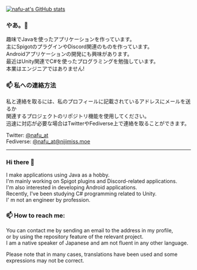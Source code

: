 [![nafu-at's GitHub stats](https://github-readme-stats.vercel.app/api?username=nafu-at)](https://github.com/anuraghazra/github-readme-stats)

### やあ。👋
趣味でJavaを使ったアプリケーションを作っています。  
主にSpigotのプラグインやDiscord関連のものを作っています。  
Androidアプリケーションの開発にも興味があります。  
最近はUnity関連でC#を使ったプログラミングを勉強しています。  
本業はエンジニアではありません!

### 📫 私への連絡方法
私と連絡を取るには、私のプロフィールに記載されているアドレスにメールを送るか  
関連するプロジェクトのリポジトリ機能を使用してください。  
迅速に対応が必要な場合はTwitterやFediverse上で連絡を取ることができます。

Twitter: [@nafu_at](https://twitter.com/nafu_at)  
Fediverse: [@nafu_at@nijimiss.moe](https://nijimiss.moe/@nafu_at)

---

### Hi there 👋

I make applications using Java as a hobby.  
I'm mainly working on Spigot plugins and Discord-related applications.  
I'm also interested in developing Android applications.  
Recently, I've been studying C# programming related to Unity.  
I' m not an engineer by profession.

### 📫 How to reach me:
You can contact me by sending an email to the address in my profile,  
or by using the repository feature of the relevant project.  
I am a native speaker of Japanese and am not fluent in any other language.

Please note that in many cases, translations have been used and some expressions may not be correct.

<!--
**nafu-at/nafu-at** is a ✨ _special_ ✨ repository because its `README.md` (this file) appears on your GitHub profile.

Here are some ideas to get you started:

- 🔭 I’m currently working on ...
- 🌱 I’m currently learning ...
- 👯 I’m looking to collaborate on ...
- 🤔 I’m looking for help with ...
- 💬 Ask me about ...
- 📫 How to reach me: ...
- 😄 Pronouns: ...
- ⚡ Fun fact: ...
-->
